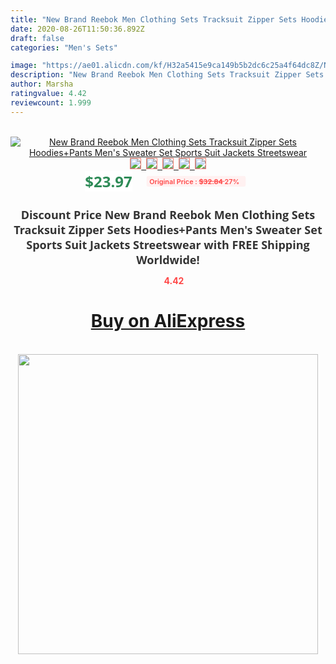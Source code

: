 ```yaml
---
title: "New Brand Reebok Men Clothing Sets Tracksuit Zipper Sets Hoodies+Pants Men's Sweater Set Sports Suit Jackets Streetswear"
date: 2020-08-26T11:50:36.892Z
draft: false
categories: "Men's Sets"

image: "https://ae01.alicdn.com/kf/H32a5415e9ca149b5b2dc6c25a4f64dc8Z/New-Brand-Reebok-Men-Clothing-Sets-Tracksuit-Zipper-Sets-Hoodies-Pants-Men-s-Sweater-Set-Sports.jpg"
description: "New Brand Reebok Men Clothing Sets Tracksuit Zipper Sets Hoodies+Pants Men's Sweater Set Sports Suit Jackets Streetswear"
author: Marsha
ratingvalue: 4.42
reviewcount: 1.999
---
```

<br>
<div style="text-align: center;">
<a href="https://s.click.aliexpress.com/e/_An9vjf" target="_blank" rel="nofollow noopener noreferrer"><img alt="New Brand Reebok Men Clothing Sets Tracksuit Zipper Sets Hoodies+Pants Men's Sweater Set Sports Suit Jackets Streetswear" class="magnifier-image" src="https://ae01.alicdn.com/kf/H32a5415e9ca149b5b2dc6c25a4f64dc8Z/New-Brand-Reebok-Men-Clothing-Sets-Tracksuit-Zipper-Sets-Hoodies-Pants-Men-s-Sweater-Set-Sports.jpg_640x640.jpg">
<br>
<img style="border:1px solid salmon" src="https://ae01.alicdn.com/kf/H32a5415e9ca149b5b2dc6c25a4f64dc8Z/New-Brand-Reebok-Men-Clothing-Sets-Tracksuit-Zipper-Sets-Hoodies-Pants-Men-s-Sweater-Set-Sports.jpg_120x120.jpg">&nbsp;&nbsp;<img style="border:1px solid salmon" src="https://ae01.alicdn.com/kf/H9d43417423f14ad7a069106b2cd40679T/New-Brand-Reebok-Men-Clothing-Sets-Tracksuit-Zipper-Sets-Hoodies-Pants-Men-s-Sweater-Set-Sports.jpg_120x120.jpg">&nbsp;&nbsp;<img style="border:1px solid salmon" src="https://ae01.alicdn.com/kf/Hebedd78d4515411d8ff67a7433a6dcafq/New-Brand-Reebok-Men-Clothing-Sets-Tracksuit-Zipper-Sets-Hoodies-Pants-Men-s-Sweater-Set-Sports.jpg_120x120.jpg">&nbsp;&nbsp;<img style="border:1px solid salmon" src="https://ae01.alicdn.com/kf/H5a3a4e5b80864c6886767186785b6fe3o/New-Brand-Reebok-Men-Clothing-Sets-Tracksuit-Zipper-Sets-Hoodies-Pants-Men-s-Sweater-Set-Sports.jpg_120x120.jpg">&nbsp;&nbsp;<img style="border:1px solid salmon" src="https://ae01.alicdn.com/kf/Hc0602f4f81c14829a1439fc097875432a/New-Brand-Reebok-Men-Clothing-Sets-Tracksuit-Zipper-Sets-Hoodies-Pants-Men-s-Sweater-Set-Sports.jpg_120x120.jpg"></a></div><br0>
<div style="text-align: center;"><span style="background-color: white; border: 0px; box-sizing: border-box; color: seagreen; display: inline-block; font-family: &quot;open sans&quot; , &quot;arial&quot; , &quot;helvetica&quot; , sans-serif , &quot;heiti&quot;; font-size: 24px; font-stretch: inherit; font-weight: 700; line-height: inherit; margin: 0px 10px 0px 0px; padding: 0px; vertical-align: middle;">$23.97 </span>
<span style="background: rgb(255 , 241 , 241); border-radius: 3px; border: 0px; box-sizing: border-box; color: #ff4747; display: inline-block; font-family: inherit; font-size: 12px; font-stretch: inherit; font-style: inherit; font-variant: inherit; font-weight: 600; line-height: inherit; margin: 0px; padding: 2px 5px; transform: scale(0.9); vertical-align: middle;">Original Price : <b style="text-decoration: line-through;">$32.84 </b> 27%&nbsp;&nbsp;</span></div>
<h1 style="color: #333333; display: inline-block; font-family: &quot;open sans&quot; , &quot;arial&quot; , &quot;helvetica&quot; , sans-serif , &quot;heiti&quot;; font-size: 18px; font-stretch: inherit; font-weight: 700; text-align: center;">Discount Price New Brand Reebok Men Clothing Sets Tracksuit Zipper Sets Hoodies+Pants Men's Sweater Set Sports Suit Jackets Streetswear with FREE Shipping Worldwide!</h1>
<div style="color: #ff4747; text-align: center;">
<img src="https://4.bp.blogspot.com/-M0ZcTcb-5uY/XleCXlxnR4I/AAAAAAAAAEc/OrjgMkXV1oMQFaCRZj5HQwOCBcu3w1FegCPcBGAYYCw/s1600/star.png" style="height: 15px;">&nbsp;<b>4.42</b></div>
<div class="button_cont" align="center"><a class="buynow_a" href="https://s.click.aliexpress.com/e/_An9vjf" target="_blank" rel="nofollow noopener noreferrer"><H1>Buy on AliExpress</H1></a></div><br>
<div class="separator" style="clear: both; text-align: center;">
<img src="https://lh3.googleusercontent.com/-pTy5HemUv9M/XlePHvY0dAI/AAAAAAAAAE4/0nX5iRUoIWY8eMW9Dpxeirr157OZliDIgCLcBGAsYHQ/s1600/badge.gif" width="480">
</div>
